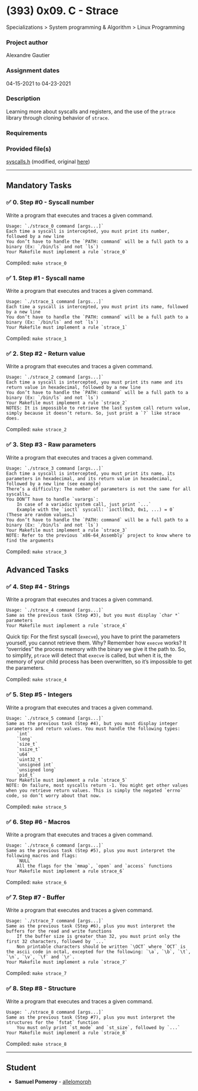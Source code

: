 # (393) 0x09. C - Strace
Specializations > System programming & Algorithm > Linux Programming

### Project author
Alexandre Gautier

### Assignment dates
04-15-2021 to 04-23-2021

### Description
Learning more about syscalls and registers, and the use of the `ptrace` library through cloning behavior of `strace`.

### Requirements

### Provided file(s)
[syscalls.h](./syscalls.h) (modified, original [here](https://github.com/holbertonschool/0x0B-strace.c/blob/master/syscalls.h))

---

## Mandatory Tasks

### :white_check_mark: 0. Step #0 - Syscall number
Write a program that executes and traces a given command.

    Usage: `./strace_0 command [args...]`
    Each time a syscall is intercepted, you must print its number, followed by a new line
    You don’t have to handle the `PATH: command` will be a full path to a binary (Ex: `/bin/ls` and not `ls`)
    Your Makefile must implement a rule `strace_0`

Compiled: `make strace_0`

### :white_check_mark: 1. Step #1 - Syscall name
Write a program that executes and traces a given command.

    Usage: `./strace_1 command [args...]`
    Each time a syscall is intercepted, you must print its name, followed by a new line
    You don’t have to handle the `PATH: command` will be a full path to a binary (Ex: `/bin/ls` and not `ls`)
    Your Makefile must implement a rule `strace_1`

Compiled: `make strace_1`

### :white_check_mark: 2. Step #2 - Return value
Write a program that executes and traces a given command.

    Usage: `./strace_2 command [args...]`
    Each time a syscall is intercepted, you must print its name and its return value in hexadecimal, followed by a new line
    You don’t have to handle the `PATH: command` will be a full path to a binary (Ex: `/bin/ls` and not `ls`)
    Your Makefile must implement a rule `strace_2`
    NOTES: It is impossible to retrieve the last system call return value, simply because it doesn’t return. So, just print a `?` like strace does.

Compiled: `make strace_2`

### :white_check_mark: 3. Step #3 - Raw parameters
Write a program that executes and traces a given command.

    Usage: `./strace_3 command [args...]`
    Each time a syscall is intercepted, you must print its name, its parameters in hexadecimal, and its return value in hexadecimal, followed by a new line (see example)
    There’s a difficulty: The number of parameters is not the same for all syscalls…
    You DON’T have to handle `varargs`:
        In case of a variadic system call, just print `...`
        Example with the `ioctl` syscall: `ioctl(0x3, 0x1, ...) = 0` (These are random values…)
    You don’t have to handle the `PATH: command` will be a full path to a binary (Ex: `/bin/ls` and not `ls`)
    Your Makefile must implement a rule `strace_3`
    NOTE: Refer to the previous `x86-64_Assembly` project to know where to find the arguments

Compiled: `make strace_3`

## Advanced Tasks

### :white_check_mark: 4. Step #4 - Strings
Write a program that executes and traces a given command.

    Usage: `./strace_4 command [args...]`
    Same as the previous task (Step #3), but you must display `char *` parameters
    Your Makefile must implement a rule `strace_4`

Quick tip: For the first syscall (`execve`), you have to print the parameters yourself, you cannot retrieve them. Why? Remember how `execve` works? It “overrides” the process memory with the binary we give it the path to. So, to simplify, `ptrace` will detect that `execve` is called, but when it is, the memory of your child process has been overwritten, so it’s impossible to get the parameters.

Compiled: `make strace_4`

### :white_check_mark: 5. Step #5 - Integers
Write a program that executes and traces a given command.

    Usage: `./strace_5 command [args...]`
    Same as the previous task (Step #4), but you must display integer parameters and return values. You must handle the following types:
        `int`
        `long`
        `size_t`
        `ssize_t`
        `u64`
        `uint32_t`
        `unsigned int`
        `unsigned long`
        `pid_t`
    Your Makefile must implement a rule `strace_5`
    NOTE: On failure, most syscalls return -1. You might get other values when you retrieve return values. This is simply the negated `errno` code, so don’t worry about that now.

Compiled: `make strace_5`

### :white_check_mark: 6. Step #6 - Macros
Write a program that executes and traces a given command.

    Usage: `./strace_6 command [args...]`
    Same as the previous task (Step #5), plus you must interpret the following macros and flags:
        `NULL`
        All the flags for the `mmap`, `open` and `access` functions
    Your Makefile must implement a rule strace_6`

Compiled: `make strace_6`

### :white_check_mark: 7. Step #7 - Buffer
Write a program that executes and traces a given command.

    Usage: `./strace_7 command [args...]`
    Same as the previous task (Step #6), plus you must interpret the buffers for the read and write functions
        If the buffer size is greater than 32, you must print only the first 32 characters, followed by `...`
        Non printable characters should be written `\OCT` where `OCT` is the ascii code in octal, excepted for the following: `\a`, `\b`, `\t`, `\n`, `\v`, `\f` and `\r`.
    Your Makefile must implement a rule `strace_7`

Compiled: `make strace_7`

### :white_check_mark: 8. Step #8 - Structure
Write a program that executes and traces a given command.

    Usage: `./strace_8 command [args...]`
    Same as the previous task (Step #7), plus you must interpret the structures for the `fstat` function
        You must only print `st_mode` and `st_size`, followed by `...`
    Your Makefile must implement a rule `strace_8`

Compiled: `make strace_8`

---

## Student
* **Samuel Pomeroy** - [allelomorph](github.com/allelomorph)
